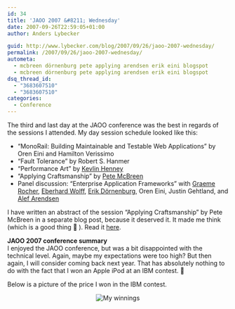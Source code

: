 ```yaml
---
id: 34
title: 'JAOO 2007 &#8211; Wednesday'
date: 2007-09-26T22:59:05+01:00
author: Anders Lybecker

guid: http://www.lybecker.com/blog/2007/09/26/jaoo-2007-wednesday/
permalink: /2007/09/26/jaoo-2007-wednesday/
autometa:
  - mcbreen dörnenburg pete applying arendsen erik eini blogspot
  - mcbreen dörnenburg pete applying arendsen erik eini blogspot
dsq_thread_id:
  - "3683607510"
  - "3683607510"
categories:
  - Conference
---
```

The third and last day at the JAOO conference was the best in regards of the sessions I attended. My day session schedule looked like this:

  * &#8220;MonoRail: Building Maintainable and Testable Web Applications&#8221; by Oren Eini and Hamilton Verissimo
  * &#8220;Fault Tolerance&#8221; by Robert S. Hanmer
  * &#8220;Performance Art&#8221; by [Kevlin Henney](http://en.wikipedia.org/wiki/Kevlin_Henney "Kevlin Henney at Wikipedia")
  * &#8220;Applying Craftsmanship&#8221; by [Pete McBreen](http://www.mcbreen.ab.ca/ "PEte McBreen's site")
  * Panel discussion: &#8220;Enterprise Application Frameworks&#8221; with [Graeme Rocher](http://graemerocher.blogspot.com/ " Graeme Rocher's Blog"), [Eberhard Wolff](http://jandiandme.blogspot.com/ "Eberhard Wolff's blog"), [Erik Dörnenburg](http://erik.doernenburg.com/ "Erik Doernenburg's blog"), Oren Eini, Justin Gehtland, and [Alef Arendsen](http://blog.arendsen.net/ "Alef Arendsen's blog")

I have written an abstract of the session &#8220;Applying Craftsmanship&#8221; by Pete McBreen in a separate blog post, because it deserved it. It made me think (which is a good thing 🙂 ). Read it [here](http://www.lybecker.com/blog/2007/09/26/jaoo-session-applying-craftsmanship-abstract/ "Session Abstract").

**JAOO 2007 conference summary**  
I enjoyed the JAOO conference, but was a bit disappointed with the technical level. Again, maybe my expectations were too high? But then again, I will consider coming back next year. That has absolutely nothing to do with the fact that I won an Apple iPod at an IBM contest. 🙂

Below is a picture of the price I won in the IBM contest.

<p style="text-align: center">
  <img src="http://www.lybecker.com/blog/wp-content/ibmcontestwinnings.JPG" alt="My winnings" />
</p>